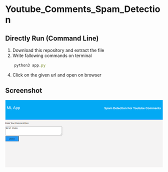 # Youtube_Comments_Spam_Detection

## Directly Run (Command Line)
1. Download this repository and extract the file
2. Write fallowing commands on terminal
```javascript
    python3 app.py
``` 
4. Click on the given url and open on browser

## Screenshot
![Screenshot](Spam_detection.png)
